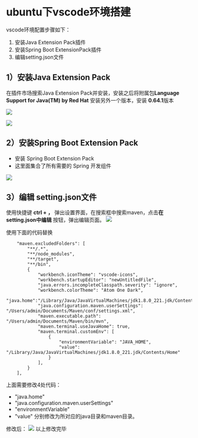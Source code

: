 #  ubuntu下vscode环境搭建
vscode环境配置步骤如下：
1. 安装Java Extension Pack插件
2. 安装Spring Boot ExtensionPack插件
3. 编辑setting.json文件
## 1）安装Java Extension Pack
在插件市场搜索Java Extension Pack并安装，安装之后将附属包**Language Support for Java(TM) by Red Hat** 安装另外一个版本，安装 **0.64.1**版本

![](https://cdn.jsdelivr.net/gh/chenjianhao66/Myblog_picture-server/20210726232104.png)

![](https://cdn.jsdelivr.net/gh/chenjianhao66/Myblog_picture-server/20210726232338.png)


## 2）安装Spring Boot Extension Pack
-   安装 Spring Boot Extension Pack
-   这里面集合了所有需要的 Spring 开发组件

![](https://cdn.jsdelivr.net/gh/chenjianhao66/Myblog_picture-server/20210726232551.png)

##  3）编辑 setting.json文件
使用快捷键 **ctrl + ，** 弹出设置界面，在搜索框中搜索maven，点击**在setting.json中编辑** 按钮，弹出编辑页面。
![](https://cdn.jsdelivr.net/gh/chenjianhao66/Myblog_picture-server/20210726234031.png)

使用下面的代码替换
```
    "maven.excludedFolders": [
        "**/.*",
        "**/node_modules",
        "**/target",
        "**/bin",
        {
            "workbench.iconTheme": "vscode-icons",
            "workbench.startupEditor": "newUntitledFile",
            "java.errors.incompleteClasspath.severity": "ignore",
            "workbench.colorTheme": "Atom One Dark",
            "java.home":"/Library/Java/JavaVirtualMachines/jdk1.8.0_221.jdk/Contents/Home",
            "java.configuration.maven.userSettings": "/Users/admin/Documents/Maven/conf/settings.xml",
            "maven.executable.path": "/Users/admin/Documents/Maven/bin/mvn",
            "maven.terminal.useJavaHome": true,
            "maven.terminal.customEnv": [
                {
                    "environmentVariable": "JAVA_HOME",
                    "value": "/Library/Java/JavaVirtualMachines/jdk1.8.0_221.jdk/Contents/Home"
                }
            ],
        }
    ],

```

上面需要修改4处代码：
- "java.home"
- "java.configuration.maven.userSettings"
- "environmentVariable"
- "value"
分别修改为所对应的java目录和maven目录。

修改后：
![](https://cdn.jsdelivr.net/gh/chenjianhao66/Myblog_picture-server/20210726235651.png)
以上修改完毕